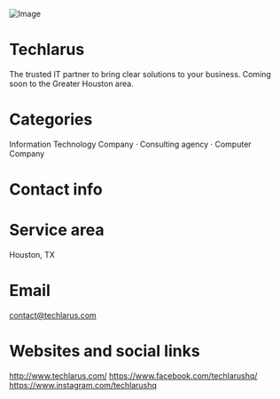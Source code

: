 ![Image](https://github.com/user-attachments/assets/b4b100bc-9dd7-46d6-8148-03162c82db92)


# Techlarus
The trusted IT partner to bring clear solutions to your business. Coming soon to the Greater Houston area.

# Categories
Information Technology Company · Consulting agency · Computer Company

# Contact info

# Service area
Houston, TX

# Email
contact@techlarus.com

# Websites and social links
http://www.techlarus.com/
https://www.facebook.com/techlarushq/
https://www.instagram.com/techlarushq
